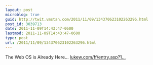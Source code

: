```yaml
---
layout: post
microblog: true
guid: http://twit.vmstan.com/2011/11/09/134370623102263296.html
post_id: 3039713
date: 2011-11-09T14:43:47-0600
lastmod: 2011-11-09T14:43:47-0600
type: post
url: /2011/11/09/134370623102263296.html
---
```

The Web OS is Already Here… <a href="http://www.lukew.com/ff/entry.asp?1441">lukew.com/ff/entry.asp?1…</a>
